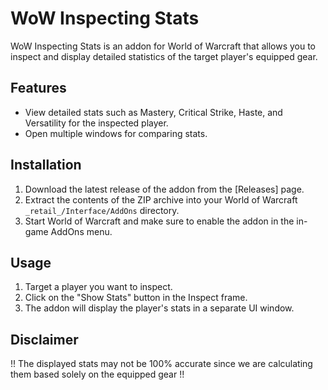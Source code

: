 # WoW Inspecting Stats

WoW Inspecting Stats is an addon for World of Warcraft that allows you to inspect and display detailed statistics of the target player's equipped gear.

## Features

- View detailed stats such as Mastery, Critical Strike, Haste, and Versatility for the inspected player.
- Open multiple windows for comparing stats.

## Installation

1. Download the latest release of the addon from the [Releases] page.
2. Extract the contents of the ZIP archive into your World of Warcraft `_retail_/Interface/AddOns` directory.
3. Start World of Warcraft and make sure to enable the addon in the in-game AddOns menu.

## Usage

1. Target a player you want to inspect.
2. Click on the "Show Stats" button in the Inspect frame.
3. The addon will display the player's stats in a separate UI window.

## Disclaimer

!! The displayed stats may not be 100% accurate since we are calculating them based solely on the equipped gear !!
